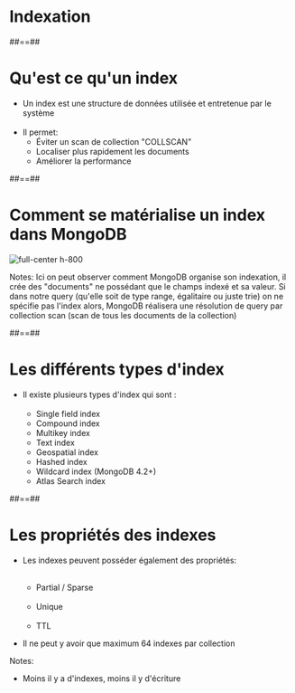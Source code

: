 <!-- .slide: class="transition underline"-->
# Indexation

##==##
<!-- .slide-->
# Qu'est ce qu'un index
- Un index est une structure de données utilisée et entretenue par le système <br/><br/>
- Il permet:
    - Éviter un scan de collection "COLLSCAN"
    - Localiser plus rapidement les documents
    - Améliorer la performance

##==##

<!-- .slide-->
# Comment se matérialise un index dans MongoDB
![full-center h-800](assets/images/mongodb/indexation-performance/index-structure.svg)

Notes:
 Ici on peut observer comment MongoDB organise son indexation, il crée des "documents" ne possédant que le champs indexé et sa valeur.
 Si dans notre query (qu'elle soit de type range, égalitaire ou juste trie) on ne spécifie pas l'index alors, MongoDB réalisera une résolution de query par collection scan (scan de tous les documents de la collection)

##==##

<!-- .slide-->
# Les différents types d'index
- Il existe plusieurs types d'index qui sont :<br/><br/>
    - Single field index
    - Compound index
    - Multikey index
    - Text index
    - Geospatial index
    - Hashed index
    - Wildcard index (MongoDB 4.2+)
    - Atlas Search index

##==##

<!-- .slide-->
# Les propriétés des indexes
- Les indexes peuvent posséder également des propriétés:<br/><br/>
    - Partial / Sparse<br/><br/>
    - Unique <br/><br/>
    - TTL
  
- Il ne peut y avoir que maximum 64 indexes par collection

Notes:
- Moins il y a d'indexes, moins il y d'écriture